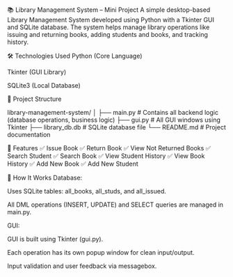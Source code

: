 📚 Library Management System – Mini Project
A simple desktop-based Library Management System developed using Python with a Tkinter GUI and SQLite database. The system helps manage library operations like issuing and returning books, adding students and books, and tracking history.

🛠 Technologies Used
Python (Core Language)

Tkinter (GUI Library)

SQLite3 (Local Database)

📂 Project Structure

library-management-system/
│
├── main.py       # Contains all backend logic (database operations, business logic)
├── gui.py        # All GUI windows using Tkinter
├── library_db.db # SQLite database file 
└── README.md     # Project documentation


🎯 Features
✅ Issue Book
✅ Return Book
✅ View Not Returned Books
✅ Search Student
✅ Search Book
✅ View Student History
✅ View Book History
✅ Add New Book
✅ Add New Student

🧠 How It Works
Database:

Uses SQLite tables: all_books, all_studs, and all_issued.

All DML operations (INSERT, UPDATE) and SELECT queries are managed in main.py.

GUI:

GUI is built using Tkinter (gui.py).

Each operation has its own popup window for clean input/output.

Input validation and user feedback via messagebox.

